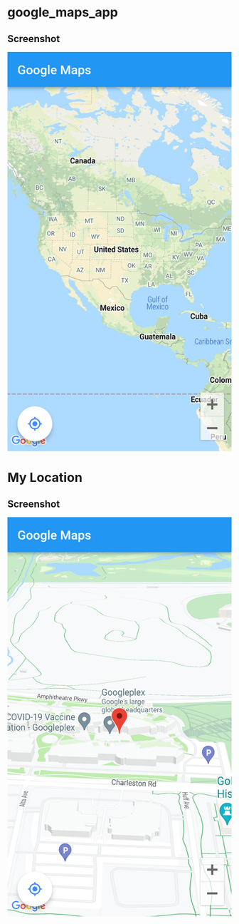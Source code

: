 # google_maps_app

## Screenshot

![Home](assets/screenshot_home.png)

# My Location
## Screenshot

![My location](assets/screenshot_my_location.png) 